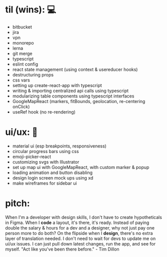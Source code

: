 # til (wins): 💻
- bitbucket
- jira
- vpn
- monorepo
- lerna
- git merge
- typescript
- eslint config
- react state management (using context & usereducer hooks)
- destructuring props
- css vars
- setting up create-react-app with typescript
- writing & importing centralized api calls using typescript 
- modularizing table components using typescript interfaces
- GoogleMapReact (markers, fitBounds, geolocation, re-centering onClick)
- useRef hook (no re-rendering)

# ui/ux: 🎨
- material ui (esp breakpoints, responsiveness)
- circular progress bars using css
- emoji-picker-react
- customizing svgs with Illustrator
- set up map ui with GoogleMapReact, with custom marker & popup
- loading animation and button disabling
- design login screen mock ups using xd
- make wireframes for sidebar ui

# pitch: 
When I'm a developer with design skills, I don't have to create hypotheticals in Figma. When I **code** a layout, it's there, it's ready. Instead of paying double the salary & hours for a dev and a designer, why not just pay one person more to do both? On the flipside when I **design**, there's no extra layer of translation needed. I don't need to wait for devs to update me on ui/ux issues. I can just pull down latest changes, run the app, and see for myself. 
"Act like you've been there before." - Tim Dillon